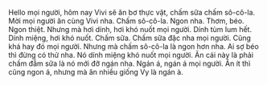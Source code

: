 Hello mọi người, hôm nay Vivi sẽ ăn bơ thực vật, chấm sữa chấm sô-cô-la. Mời mọi người ăn cùng Vivi nha. Chấm sô-cô-la. Ngon nha. Thơm, béo. Ngon thiệt. Nhưng mà hơi dính, hơi khó nuốt mọi người. Dính tùm lum hết. Dính miệng, hơi khó nuốt. Chấm sữa. Chấm sữa đặc nha mọi người. Cũng khá hay đó mọi người. Nhưng mà chấm sô-cô-la là ngon hơn nha. Ai sợ béo thì đừng có thử nha. Nó dính miệng khó nuốt mọi người. Ăn cái này là phải chấm đẫm sữa là nó mới đỡ ngán nha. Ngán á, ngán á mọi người. Ăn ít thì cũng ngon á, nhưng mà ăn nhiều giống Vy là ngán à.